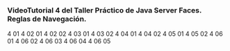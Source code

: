 
### VideoTutorial 4 del Taller Práctico de Java Server Faces. Reglas de Navegación.


4 01
4 02 01
4 02 02
4 03 01
4 03 02
4 04 01
4 04 02
4 05 01
4 05 02
4 06 01
4 06 02
4 06 03
4 06 04
4 06 05

